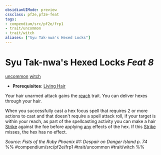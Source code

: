 ```yaml
---
obsidianUIMode: preview
cssclass: pf2e,pf2e-feat
tags:
- compendium/src/pf2e/frp1
- trait/uncommon
- trait/witch
aliases: ["Syu Tak-nwa's Hexed Locks"]
---
```

# Syu Tak-nwa's Hexed Locks  *Feat 8*  
[uncommon](../../rules/traits/uncommon.md)  [witch](../../rules/traits/witch-apg.md)  

- **Prerequisites**: [Living Hair](living-hair-apg.md)

Your hair unarmed attack gains the [reach](../../rules/traits/reach.md) trait. You can deliver hexes through your hair.

When you successfully cast a hex focus spell that requires 2 or more actions to cast and that doesn't require a spell attack roll, if your target is within your reach, as part of the spellcasting activity you can make a hair [Strike](../../rules/actions/strike.md) against the foe before applying [any](../../rules/traits/any-b1.md) effects of the hex. If this [Strike](../../rules/actions/strike.md) misses, the hex has no effect.

*Source: Fists of the Ruby Phoenix #1: Despair on Danger Island p. 74*  
%% #compendium/src/pf2e/frp1 #trait/uncommon #trait/witch %%